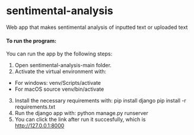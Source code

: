 # sentimental-analysis
Web app that makes sentimental analysis of inputted text or uploaded text
#### To run the program: 
You can run the app by the following steps:
1) Open sentimental-analysis-main folder.
2) Activate the virtual environment with:
- For windows: venv/Scripts/activate
- For macOS source venv/bin/activate
3) Install the necessary requirements with:
pip install django
pip install -r requirements.txt
4) Run the django app with:
python manage.py runserver 
5) You can click the link after run it succesfully, which is http://127.0.0.1:8000
